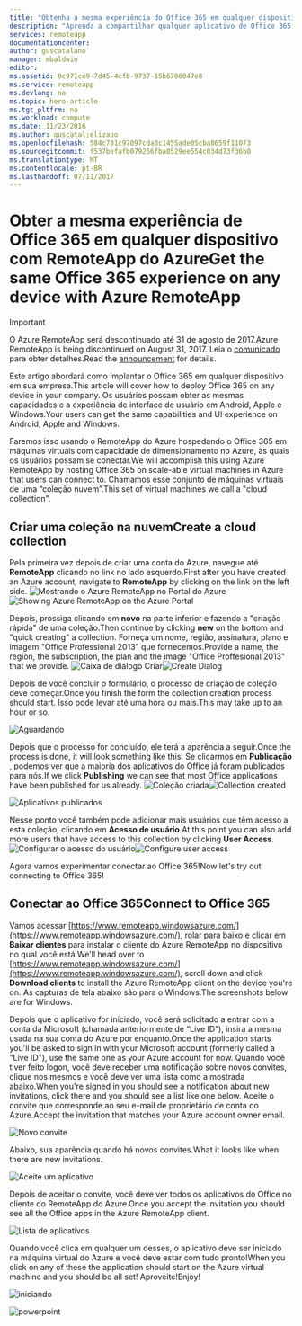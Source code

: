 ```yaml
---
title: "Obtenha a mesma experiência do Office 365 em qualquer dispositivo com Azure RemoteApp | Microsoft Docs"
description: "Aprenda a compartilhar qualquer aplicativo de Office 365 com os usuários usando o RemoteApp do Azure."
services: remoteapp
documentationcenter: 
author: guscatalano
manager: mbaldwin
editor: 
ms.assetid: 0c971ce9-7d45-4cfb-9737-15b6706047e8
ms.service: remoteapp
ms.devlang: na
ms.topic: hero-article
ms.tgt_pltfrm: na
ms.workload: compute
ms.date: 11/23/2016
ms.author: guscatal;elizapo
ms.openlocfilehash: 584c781c97097cda3c1455ade05cba8659f11073
ms.sourcegitcommit: f537befafb079256fba0529ee554c034d73f36b0
ms.translationtype: MT
ms.contentlocale: pt-BR
ms.lasthandoff: 07/11/2017
---
```

# <a name="get-the-same-office-365-experience-on-any-device-with-azure-remoteapp"></a><span data-ttu-id="6b2ba-103">Obter a mesma experiência de Office 365 em qualquer dispositivo com RemoteApp do Azure</span><span class="sxs-lookup"><span data-stu-id="6b2ba-103">Get the same Office 365 experience on any device with Azure RemoteApp</span></span>
> [!IMPORTANT]
> <span data-ttu-id="6b2ba-104">O Azure RemoteApp será descontinuado até 31 de agosto de 2017.</span><span class="sxs-lookup"><span data-stu-id="6b2ba-104">Azure RemoteApp is being discontinued on August 31, 2017.</span></span> <span data-ttu-id="6b2ba-105">Leia o [comunicado](https://go.microsoft.com/fwlink/?linkid=821148) para obter detalhes.</span><span class="sxs-lookup"><span data-stu-id="6b2ba-105">Read the [announcement](https://go.microsoft.com/fwlink/?linkid=821148) for details.</span></span>
> 
> 

<span data-ttu-id="6b2ba-106">Este artigo abordará como implantar o Office 365 em qualquer dispositivo em sua empresa.</span><span class="sxs-lookup"><span data-stu-id="6b2ba-106">This article will cover how to deploy Office 365 on any device in your company.</span></span> <span data-ttu-id="6b2ba-107">Os usuários possam obter as mesmas capacidades e a experiência de interface de usuário em Android, Apple e Windows.</span><span class="sxs-lookup"><span data-stu-id="6b2ba-107">Your users can get the same capabilities and UI experience on Android, Apple and Windows.</span></span>

<span data-ttu-id="6b2ba-108">Faremos isso usando o RemoteApp do Azure hospedando o Office 365 em máquinas virtuais com capacidade de dimensionamento no Azure, às quais os usuários possam se conectar.</span><span class="sxs-lookup"><span data-stu-id="6b2ba-108">We will accomplish this using Azure RemoteApp by hosting Office 365 on scale-able virtual machines in Azure that users can connect to.</span></span> <span data-ttu-id="6b2ba-109">Chamamos esse conjunto de máquinas virtuais de uma “coleção nuvem”.</span><span class="sxs-lookup"><span data-stu-id="6b2ba-109">This set of virtual machines we call a "cloud collection".</span></span>

## <a name="create-a-cloud-collection"></a><span data-ttu-id="6b2ba-110">Criar uma coleção na nuvem</span><span class="sxs-lookup"><span data-stu-id="6b2ba-110">Create a cloud collection</span></span>
<span data-ttu-id="6b2ba-111">Pela primeira vez depois de criar uma conta do Azure, navegue até **RemoteApp** clicando no link no lado esquerdo.</span><span class="sxs-lookup"><span data-stu-id="6b2ba-111">First after you have created an Azure account, navigate to **RemoteApp** by clicking on the link on the left side.</span></span>
<span data-ttu-id="6b2ba-112">![Mostrando o Azure RemoteApp no Portal do Azure](./media/remoteapp-tutorial-o365anywhere/1-menu.png)</span><span class="sxs-lookup"><span data-stu-id="6b2ba-112">![Showing Azure RemoteApp on the Azure Portal](./media/remoteapp-tutorial-o365anywhere/1-menu.png)</span></span>

<span data-ttu-id="6b2ba-113">Depois, prossiga clicando em **novo** na parte inferior e fazendo a "criação rápida" de uma coleção.</span><span class="sxs-lookup"><span data-stu-id="6b2ba-113">Then continue by clicking **new** on the bottom and "quick creating" a collection.</span></span> <span data-ttu-id="6b2ba-114">Forneça um nome, região, assinatura, plano e imagem "Office Professional 2013" que fornecemos.</span><span class="sxs-lookup"><span data-stu-id="6b2ba-114">Provide a name, the region, the subscription, the plan and the image "Office Proffesional 2013" that we provide.</span></span>
<span data-ttu-id="6b2ba-115">![Caixa de diálogo Criar](./media/remoteapp-tutorial-o365anywhere/2-quickcreate.png)</span><span class="sxs-lookup"><span data-stu-id="6b2ba-115">![Create Dialog](./media/remoteapp-tutorial-o365anywhere/2-quickcreate.png)</span></span>

<span data-ttu-id="6b2ba-116">Depois de você concluir o formulário, o processo de criação de coleção deve começar.</span><span class="sxs-lookup"><span data-stu-id="6b2ba-116">Once you finish the form the collection creation process should start.</span></span> <span data-ttu-id="6b2ba-117">Isso pode levar até uma hora ou mais.</span><span class="sxs-lookup"><span data-stu-id="6b2ba-117">This may take up to an hour or so.</span></span>

![Aguardando](./media/remoteapp-tutorial-o365anywhere/3-waiting.png)

<span data-ttu-id="6b2ba-119">Depois que o processo for concluído, ele terá a aparência a seguir.</span><span class="sxs-lookup"><span data-stu-id="6b2ba-119">Once the process is done, it will look something like this.</span></span> <span data-ttu-id="6b2ba-120">Se clicarmos em **Publicação** , podemos ver que a maioria dos aplicativos do Office já foram publicados para nós.</span><span class="sxs-lookup"><span data-stu-id="6b2ba-120">If we click **Publishing** we can see that most Office applications have been published for us already.</span></span>
<span data-ttu-id="6b2ba-121">![Coleção criada](./media/remoteapp-tutorial-o365anywhere/4-done.png)</span><span class="sxs-lookup"><span data-stu-id="6b2ba-121">![Collection created](./media/remoteapp-tutorial-o365anywhere/4-done.png)</span></span>

![Aplicativos publicados](./media/remoteapp-tutorial-o365anywhere/5-publish.png)

<span data-ttu-id="6b2ba-123">Nesse ponto você também pode adicionar mais usuários que têm acesso a esta coleção, clicando em **Acesso de usuário**.</span><span class="sxs-lookup"><span data-stu-id="6b2ba-123">At this point you can also add more users that have access to this collection by clicking **User Access**.</span></span>
<span data-ttu-id="6b2ba-124">![Configurar o acesso do usuário](./media/remoteapp-tutorial-o365anywhere/6-user.png)</span><span class="sxs-lookup"><span data-stu-id="6b2ba-124">![Configure user access](./media/remoteapp-tutorial-o365anywhere/6-user.png)</span></span>

<span data-ttu-id="6b2ba-125">Agora vamos experimentar conectar ao Office 365!</span><span class="sxs-lookup"><span data-stu-id="6b2ba-125">Now let's try out connecting to Office 365!</span></span>

## <a name="connect-to-office-365"></a><span data-ttu-id="6b2ba-126">Conectar ao Office 365</span><span class="sxs-lookup"><span data-stu-id="6b2ba-126">Connect to Office 365</span></span>
<span data-ttu-id="6b2ba-127">Vamos acessar [https://www.remoteapp.windowsazure.com/](https://www.remoteapp.windowsazure.com/), rolar para baixo e clicar em **Baixar clientes** para instalar o cliente do Azure RemoteApp no dispositivo no qual você está.</span><span class="sxs-lookup"><span data-stu-id="6b2ba-127">We'll head over to [https://www.remoteapp.windowsazure.com/](https://www.remoteapp.windowsazure.com/), scroll down  and click **Download clients** to install the Azure RemoteApp client on the device you're on.</span></span> <span data-ttu-id="6b2ba-128">As capturas de tela abaixo são para o Windows.</span><span class="sxs-lookup"><span data-stu-id="6b2ba-128">The screenshots below are for Windows.</span></span>

<span data-ttu-id="6b2ba-129">Depois que o aplicativo for iniciado, você será solicitado a entrar com a conta da Microsoft (chamada anteriormente de “Live ID”), insira a mesma usada na sua conta do Azure por enquanto.</span><span class="sxs-lookup"><span data-stu-id="6b2ba-129">Once the application starts you'll be asked to sign in with your Microsoft account (formerly called a "Live ID"), use the same one as your Azure account for now.</span></span> <span data-ttu-id="6b2ba-130">Quando você tiver feito logon, você deve receber uma notificação sobre novos convites, clique nos mesmos e você deve ver uma lista como a mostrada abaixo.</span><span class="sxs-lookup"><span data-stu-id="6b2ba-130">When you're signed in you should see a notification about new invitations, click there and you should see a list like one below.</span></span> <span data-ttu-id="6b2ba-131">Aceite o convite que corresponde ao seu e-mail de proprietário de conta do Azure.</span><span class="sxs-lookup"><span data-stu-id="6b2ba-131">Accept the invitation that matches your Azure account owner email.</span></span>

![Novo convite](./media/remoteapp-tutorial-o365anywhere/7-araclient.png)

<span data-ttu-id="6b2ba-133">Abaixo, sua aparência quando há novos convites.</span><span class="sxs-lookup"><span data-stu-id="6b2ba-133">What it looks like when there are new invitations.</span></span>

![Aceite um aplicativo](./media/remoteapp-tutorial-o365anywhere/8-invitation.png)

<span data-ttu-id="6b2ba-135">Depois de aceitar o convite, você deve ver todos os aplicativos do Office no cliente do RemoteApp do Azure.</span><span class="sxs-lookup"><span data-stu-id="6b2ba-135">Once you accept the invitation you should see all the Office apps in the Azure RemoteApp client.</span></span>

![Lista de aplicativos](./media/remoteapp-tutorial-o365anywhere/9-work.png)

<span data-ttu-id="6b2ba-137">Quando você clica em qualquer um desses, o aplicativo deve ser iniciado na máquina virtual do Azure e você deve estar com tudo pronto!</span><span class="sxs-lookup"><span data-stu-id="6b2ba-137">When you click on any of these the application should start on the Azure virtual machine and you should be all set!</span></span> <span data-ttu-id="6b2ba-138">Aproveite!</span><span class="sxs-lookup"><span data-stu-id="6b2ba-138">Enjoy!</span></span>

![iniciando](./media/remoteapp-tutorial-o365anywhere/10-arastart.png)

![powerpoint](./media/remoteapp-tutorial-o365anywhere/11-pp.png)

